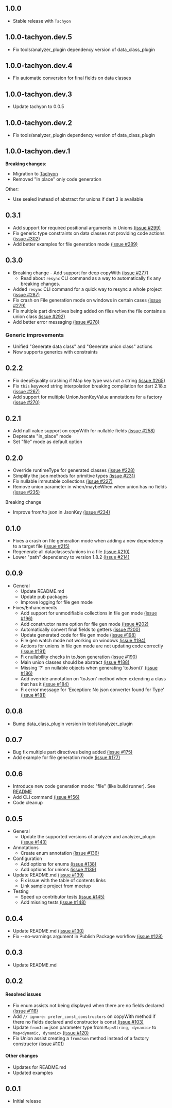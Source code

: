 ## 1.0.0

- Stable release with `Tachyon`

## 1.0.0-tachyon.dev.5

- Fix tools/analyzer_plugin dependency version of data_class_plugin

## 1.0.0-tachyon.dev.4

- Fix automatic conversion for final fields on data classes

## 1.0.0-tachyon.dev.3

- Update tachyon to 0.0.5

## 1.0.0-tachyon.dev.2

- Fix tools/analyzer_plugin dependency version of data_class_plugin

## 1.0.0-tachyon.dev.1

**Breaking changes**:

- Migration to [Tachyon](https://github.com/spideythewebhead/tachyon)
- Removed "In place" only code generation

Other:

- Use sealed instead of abstract for unions if dart 3 is available

## 0.3.1

- Add support for required positional arguments in Unions [(issue #299)](https://github.com/spideythewebhead/data_class_plugin/issues/299)
- Fix generic type constraints on data classes not providing code actions [(issue #302)](https://github.com/spideythewebhead/data_class_plugin/issues/302)
- Add better examples for file generation mode [(issue #289)](https://github.com/spideythewebhead/data_class_plugin/issues/289)

## 0.3.0

- Breaking change - Add support for deep copyWith [(issue #277)](https://github.com/spideythewebhead/data_class_plugin/issues/277)
  - Read about `resync` CLI command as a way to automatically fix any breaking changes.
- Added `resync` CLI command for a quick way to resync a whole project [(issue #287)](https://github.com/spideythewebhead/data_class_plugin/issues/287)
- Fix crash on File generation mode on windows in certain cases [(issue #279)](https://github.com/spideythewebhead/data_class_plugin/issues/279)
- Fix multiple part directives being added on files when the file contains a union class [(issue #292)](https://github.com/spideythewebhead/data_class_plugin/issues/292)
- Add better error messaging [(issue #278)](https://github.com/spideythewebhead/data_class_plugin/issues/278)

### Generic improvements

- Unified "Generate data class" and "Generate union class" actions
- Now supports generics with constraints

## 0.2.2

- Fix deepEquality crashing if Map key type was not a string [(issue #265)](https://github.com/spideythewebhead/data_class_plugin/issues/265)
- Fix `this` keyword string interpolation breaking compilation for dart 2.18.x [(issue #267)](https://github.com/spideythewebhead/data_class_plugin/issues/267)
- Add support for multiple UnionJsonKeyValue annotations for a factory [(issue #270)](https://github.com/spideythewebhead/data_class_plugin/issues/269)

## 0.2.1

- Add null value support on copyWith for nullable fields [(issue #258)](https://github.com/spideythewebhead/data_class_plugin/issues/258)
- Deprecate "in_place" mode
- Set "file" mode as default option

## 0.2.0

- Override runtimeType for generated classes [(issue #228)](https://github.com/spideythewebhead/data_class_plugin/issues/228)
- Simplify the json methods for primitive types [(issue #231)](https://github.com/spideythewebhead/data_class_plugin/issues/231)
- Fix nullable immutable collections [(issue #227)](https://github.com/spideythewebhead/data_class_plugin/issues/227)
- Remove union parameter in when/maybeWhen when union has no fields [(issue #235)](https://github.com/spideythewebhead/data_class_plugin/issues/235)

Breaking change

- Improve from/to json in JsonKey [(issue #234)](https://github.com/spideythewebhead/data_class_plugin/issues/234)

## 0.1.0

- Fixes a crash on file generation mode when adding a new dependency to a target file [(issue #215)](https://github.com/spideythewebhead/data_class_plugin/issues/215)
- Regenerate all dataclasses/unions in a file [(issue #210)](https://github.com/spideythewebhead/data_class_plugin/issues/210)
- Lower "path" dependency to version 1.8.2 [(issue #214)](https://github.com/spideythewebhead/data_class_plugin/issues/214)

## 0.0.9

- General
  - Update README.md
  - Update pub packages
  - Improve logging for file gen mode
- Fixes/Enhancements
  - Add support for unmodifiable collections in file gen mode [(issue #196)](https://github.com/spideythewebhead/data_class_plugin/issues/196)
  - Add constructor name option for file gen mode [(issue #202)](https://github.com/spideythewebhead/data_class_plugin/issues/202)
  - Automatically convert final fields to getters [(issue #200)](https://github.com/spideythewebhead/data_class_plugin/issues/200)
  - Update generated code for file gen mode [(issue #198)](https://github.com/spideythewebhead/data_class_plugin/issues/198)
  - File gen watch mode not working on windows [(issue #194)](https://github.com/spideythewebhead/data_class_plugin/issues/194)
  - Actions for unions in file gen mode are not updating code correctly [(issue #191)](https://github.com/spideythewebhead/data_class_plugin/issues/191)
  - Fix nullability checks in toJson generation [(issue #190)](https://github.com/spideythewebhead/data_class_plugin/issues/190)
  - Main union classes should be abstract [(issue #188)](https://github.com/spideythewebhead/data_class_plugin/issues/188)
  - Missing '?' on nullable objects when generating 'toJson()' [(issue #186)](https://github.com/spideythewebhead/data_class_plugin/issues/186)
  - Add override annotation on 'toJson' method when extending a class that has it [(issue #184)](https://github.com/spideythewebhead/data_class_plugin/issues/184)
  - Fix error message for 'Exception: No json converter found for Type' [(issue #181)](https://github.com/spideythewebhead/data_class_plugin/issues/181)

## 0.0.8

- Bump data_class_plugin version in tools/analyzer_plugin

## 0.0.7

- Bug fix multiple part directives being added [(issue #175)](https://github.com/spideythewebhead/data_class_plugin/issues/175)
- Add example for file generation mode [(issue #177)](https://github.com/spideythewebhead/data_class_plugin/issues/177)

## 0.0.6

- Introduce new code generation mode: "file" (like build runner). See [README](README.md#new-mode-file-generation)
- Add CLI command [(issue #156)](https://github.com/spideythewebhead/data_class_plugin/issues/156)
- Code cleanup

## 0.0.5

- General
  - Update the supported versions of analyzer and analyzer_plugin [(issue #143)](https://github.com/spideythewebhead/data_class_plugin/issues/143)
- Annotations
  - Create enum annotation [(issue #136)](https://github.com/spideythewebhead/data_class_plugin/issues/136)
- Configuration
  - Add options for enums [(issue #138)](https://github.com/spideythewebhead/data_class_plugin/issues/138)
  - Add options for unions [(issue #139)](https://github.com/spideythewebhead/data_class_plugin/issues/139)
- Update README.md [(issue #139)](https://github.com/spideythewebhead/data_class_plugin/issues/139)
  - Fix issue with the table of contents links
  - Link sample project from meetup
- Testing
  - Speed up contributor tests [(issue #145)](https://github.com/spideythewebhead/data_class_plugin/issues/145)
  - Add missing tests [(issue #148)](https://github.com/spideythewebhead/data_class_plugin/issues/148)

## 0.0.4

- Update README.md [(issue #130)](https://github.com/spideythewebhead/data_class_plugin/issues/130)
- Fix --no-warnings argument in Publish Package workflow [(issue #128)](https://github.com/spideythewebhead/data_class_plugin/pull/129)

## 0.0.3

- Update README.md

## 0.0.2

#### Resolved issues

- Fix enum assists not being displayed when there are no fields declared [(issue #118)](https://github.com/spideythewebhead/data_class_plugin/pull/119)
- Add `// ignore: prefer_const_constructors` on copyWith method if there no fields declared and constructor is const [(issue #103)](https://github.com/spideythewebhead/data_class_plugin/pull/111)
- Update `fromJson` json parameter type from `Map<String, dynamic>` to `Map<dynamic, dynamic>` [(issue #120)](https://github.com/spideythewebhead/data_class_plugin/pull/122)
- Fix Union assist creating a `fromJson` method instead of a factory constructor [(issue #101)](https://github.com/spideythewebhead/data_class_plugin/pull/121)

#### Other changes

- Updates for README.md
- Updated examples

## 0.0.1

- Initial release
